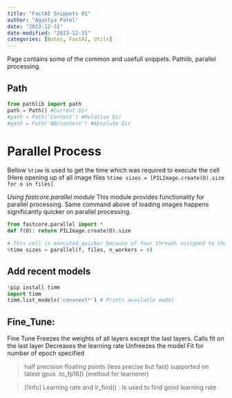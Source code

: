 ```yaml
---
title: "FastAI Snippets 01"
author: "Agastya Patel"
date: "2023-12-31"
date-modified: "2023-12-31"
categories: [Notes, FastAI, Utils]
---
```


Page contains some of the common and usefull snippets.
Pathlib, parallel processing.

## Path
```py
from pathlib import path
path = Path() #Current Dir
#path = Path('Content') #Relative Dir
#path = Path('NB/content') #Absolute Dir
```

# Parallel Process

Bellow `%time` is used to get the time which was required to execute the cell (Here opening up of all image files
`%time sizes = [PILImage.create(O).size for o in files]`

*Using fastcore.parallel module*
This module provides functionality for parallel processing.
Same command above of loading images happens significantly quicker on parallel processing.
```py 
from fastcore.parallel import *
def f(O): return PILImage.create(O).size
```

```py
# This cell is executed quicker because of four threads assigned to the task
%time sizes = parallel(f, files, n_workers = 4)
```

## Add recent models
```py
!pip install timm
import timm
timm.list_models('convnext*') # Prints available model
```
## Fine_Tune:
Fine Tune Freezes the weights of all layers except the last layers.
Calls fit on the last layer
Decreases the learning rate
Unfreezes the model
Fit for number of epoch specified

> half precision floating points (less precise but fast) supported on latest gpus
> .to_fp16() (method for learnerer)

> [!info] Learning rate and lr_find() : Is used to find good learning rate
